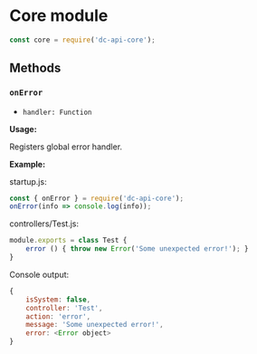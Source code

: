 # Core module

```js
const core = require('dc-api-core');
```

## Methods

### `onError`

* `handler: Function`

**Usage:**

Registers global error handler.

**Example:**

startup.js:

```js
const { onError } = require('dc-api-core');
onError(info => console.log(info));
```

controllers/Test.js:

```js
module.exports = class Test {
    error () { throw new Error('Some unexpected error!'); }
}
```

Console output:

```js
{
    isSystem: false,
    controller: 'Test',
    action: 'error',
    message: 'Some unexpected error!',
    error: <Error object>
}
```
